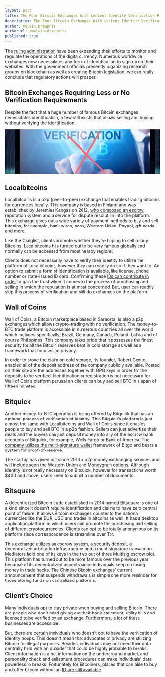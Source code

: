 ```yaml
---
layout: post
title: The Four Bitcoin Exchanges With Lenient Identity Verification Process
description: The Four Bitcoin Exchanges With Lenient Identity Verification Process
author: Melvin Draupnir
authorurl: /melvin-draupnir/
published: true
---
```


The <a href="/wordpress-bitcoin-payment-gateway-plugin-from-spectrocoin/">ruling administration</a> have been expanding their efforts to monitor and regulate the operations of the digita currency. Numerous worldwide exchanges now necessitates any form of identification to sign up on their websites. With the government officials presently organizing research groups on blockchain as well as creating Bitcoin legislation, we can really conclude that regulatory actions will prosper. 
 
## Bitcoin Exchanges Requiring Less or No Verification Requirements

Despite the fact that a huge number of famous Bitcoin exchanges necessitates identification, a few still exists that allows selling and buying without verifying the identification. 
 
<center><img src="/images/bitcoin-no-verification.jpg" alt="bitcoin no verification" /></center>
 
## Localbitcoins
 
Localbitcoins is a p2p (peer-to-peer) exchange that enables trading bitcoins for currencies locally. This company is based in Finland and was established by Jeremias Kangas on 2012, <a href="/woocommerce-integration-to-your-wordpress-website-with-spectrocoin/">who composed an escrow</a>, reputation system and a service for dispute resolution into the platform. This exchange gives out a wide variety of payment methods to buy and sell bitcoins, for example, bank wires, cash, Western Union, Paypal, gift cards and more. 

Like the Craiglist, clients promote whether they’re hoping to sell or buy Bitcoins. Localbitcoins has turned out to be very famous globally and normally can be accessed from most nearby regions. 
 
Clients does not necessarily have to verify their identity to utilize the platform of Localbitcoins, however they can readily do so if they want to. An option to submit a form of identification is available, like license, phone number or state-issued ID card. Confirming these <a href="/whmcs-bitcoin-merchant-payment-gateway-by-spectrocoin/">IDs can contribute in order</a> to gain the trust when it comes to the process of purchasing and selling in which the reputation is at most concerned. But, user can readily skip this process of verification and still do exchanges on the platform.
 
## Wall of Coins
 
Wall of Coins, a Bitcoin marketplace based in Saraosta, is also a p2p exchanges which allows crypto-trading with no verification. The money-to-BTC trade platform is accessible in numerous countries all over the world which includes specifically, Brazil, Germany, Canada, Poland, Latvia and of course Philippines. This company takes pride that it possesses the finest security for all the Bitcoin reserves kept in cold storage as well as a framework that focuses on privacy. 
 
In order to prove the claim on cold storage, its founder, Robert Genito, enabled all of the deposit address of the company publicly available. Posted on their site are the addresses together with GPG keys in order for the deposits to be verified. Identification or registration is not necessary for Wall of Coin’s platform perusal an clients can buy and sell BTC in a span of fifteen minutes. 
 
## Bitquick
 
Another money-to-BTC operation is being offered by Bitquick that has an optional process of verification of identity. This Bitquick’s platform is just almost the same with Localbitcoins and Wall of Coins since it enables people to buy and sell BTC in a p2p fashion. Sellers can just advertise their deals and the buyers can just deposit money into any of the escrow bank accounts of Bitquick, for example, Wells Fargo or Bank of America. The <a href="/prestashop-bitcoin-module-merchant-by-spectrocoin/">company utilizes the multi-signature wallet</a> framework of Bitgo and bears a system for proof-of-reserve. 

The startup has given out since 2013 a p2p money exchanging services and will include soon the Western Union and Moneygram options. Although identity is not really necessary on Bitquick, however for transactions worth $400 and above, users need to submit a number of documents. 
 
## Bitsquare
 
A decentralized Bitcoin trade established in 2014 named Bitsquare is one of a kind since it doesn’t require identification and claims to have zero central point of failure. It allows Bitcoin exchanges counter to the national currencies like the EUR, USD and trades in altcoins as well. It has a desktop application platform in which users can promote the purchasing and selling of different cryptocurrencies. Clients can opt to be totally anonymous on its platform since correspondence is streamline over Tor. 
 
This exchange utilizes an escrow system, a security deposit, a decentralized arbritation infrastructure and a multi-signature transaction. Mediators hold one of its keys in the two out of three Multisig escrow plot. This platform has turned out to be more famous over the previous year because of its decentralized aspects since individuals keep on losing money in trade hacks. The <a href="/opencart-bitcoin-merchant-extension-by-spectrocoin/">Chinese Bitcoin exchanges’</a> current announcement that suspends withdrawals is simple one more reminder for those storing funds on centralized platforms. 
 
## Client’s Choice
 
Many individuals opt to stay private when buying and selling Bitcoin. There are people who don’t mind giving out their bank statement, utility bills and licensed to be verified by an exchange. Furthermore, a lot of these businesses are accessible. 
 
But, there are certain individuals who doesn’t opt to have the verification of identity hoops. This doesn't mean that advocates of privacy are utilizing Bitcoin for illegal purposes. Besides, individuals may not need their data centrally held with an outsider that could be highly probable to breaks. Client information is a hot information on the underground market, and personality check and enlistment procedures can make individuals' data powerless to breaks. Fortunately for Bitcoiners, places that can able to buy and offer bitcoin without an <a href="/magento-bitcoin-payment-gateway-plugin-integration-by-spectrocoin/">ID are still available</a>.
